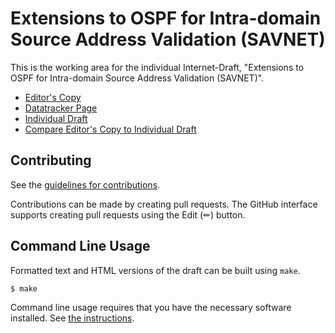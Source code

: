 # Extensions to OSPF for Intra-domain Source Address Validation (SAVNET)

This is the working area for the individual Internet-Draft, "Extensions to OSPF for Intra-domain Source Address Validation (SAVNET)".

* [Editor's Copy](https://wsxyer.github.io/draft-savnet-ospf-extensions/#go.draft-zhang-ospf-extensions-for-intra-domain-savnet.html)
* [Datatracker Page](https://datatracker.ietf.org/doc/draft-zhang-ospf-extensions-for-intra-domain-savnet)
* [Individual Draft](https://datatracker.ietf.org/doc/html/draft-zhang-ospf-extensions-for-intra-domain-savnet)
* [Compare Editor's Copy to Individual Draft](https://wsxyer.github.io/draft-savnet-ospf-extensions/#go.draft-zhang-ospf-extensions-for-intra-domain-savnet.diff)


## Contributing

See the
[guidelines for contributions](https://github.com/wsxyer/draft-savnet-ospf-extensions/blob/main/CONTRIBUTING.md).

Contributions can be made by creating pull requests.
The GitHub interface supports creating pull requests using the Edit (✏) button.


## Command Line Usage

Formatted text and HTML versions of the draft can be built using `make`.

```sh
$ make
```

Command line usage requires that you have the necessary software installed.  See
[the instructions](https://github.com/martinthomson/i-d-template/blob/main/doc/SETUP.md).

